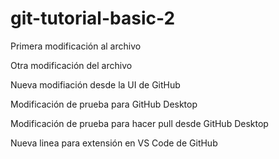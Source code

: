 # git-tutorial-basic-2
Primera modificación al archivo

Otra modificación del archivo

Nueva modifiación desde la UI de GitHub

Modificación de prueba para GitHub Desktop

Modificación de prueba para hacer pull desde GitHub Desktop

Nueva linea para extensión en VS Code de GitHub